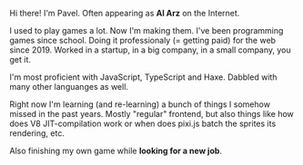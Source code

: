 Hi there! I'm Pavel. Often appearing as **Al Arz** on the Internet.

I used to play games a lot. Now I'm making them.
I've been programming games since school. Doing it professionaly (= getting paid) for the web since 2019. Worked in a startup, in a big company, in a small company, you get it.

I'm most proficient with JavaScript, TypeScript and Haxe. Dabbled with many other languanges as well.

Right now I'm learning (and re-learning) a bunch of things I somehow missed in the past years. Mostly "regular" frontend, but also things like how does V8 JIT-compilation work or when does pixi.js batch the sprites its rendering, etc.

Also finishing my own game while **looking for a new job**.
